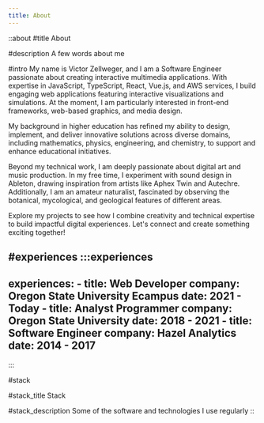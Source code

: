 ```yaml
---
title: About
---
```


::about
#title
About

#description
A few words about me

#intro
My name is Victor Zellweger, and I am a Software Engineer passionate about creating interactive multimedia applications. With expertise in JavaScript, TypeScript, React, Vue.js, and AWS services, I build engaging web applications featuring interactive visualizations and simulations. At the moment, I am particularly interested in front-end frameworks, web-based graphics, and media design.

My background in higher education has refined my ability to design, implement, and deliver innovative solutions across diverse domains, including mathematics, physics, engineering, and chemistry, to support and enhance educational initiatives.

Beyond my technical work, I am deeply passionate about digital art and music production. In my free time, I experiment with sound design in Ableton, drawing inspiration from artists like Aphex Twin and Autechre. Additionally, I am an amateur naturalist, fascinated by observing the botanical, mycological, and geological features of different areas.

Explore my projects to see how I combine creativity and technical expertise to build impactful digital experiences. Let's connect and create something exciting together!

#experiences
  :::experiences
  ---
  experiences:
    - title: Web Developer
      company: Oregon State University Ecampus
      date: 2021 - Today
    - title: Analyst Programmer
      company: Oregon State University
      date: 2018 - 2021
    - title: Software Engineer
      company: Hazel Analytics
      date: 2014 - 2017
  ---
  :::

#stack

#stack_title
Stack

#stack_description
Some of the software and technologies I use regularly
::
